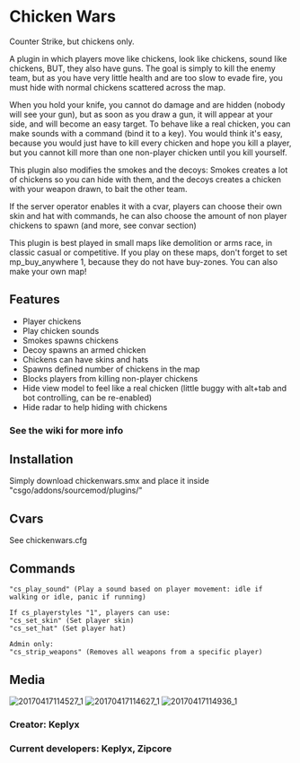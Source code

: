 # Chicken Wars
Counter Strike, but chickens only.

A plugin in which players move like chickens, look like chickens, sound like chickens, BUT, they also have guns.
The goal is simply to kill the enemy team, but as you have very little health and are too slow to evade fire, you must hide with normal chickens scattered across the map.

When you hold your knife, you cannot do damage and are hidden (nobody will see your gun), but as soon as you draw a gun, it will appear at your side, and will become an easy target. To behave like a real chicken, you can make sounds with a command (bind it to a key).
You would think it's easy, because you would just have to kill every chicken and hope you kill a player, but you cannot kill more than one non-player chicken until you kill yourself.

This plugin also modifies the smokes and the decoys: Smokes creates a lot of chickens so you can hide with them, and the decoys creates a chicken with your weapon drawn, to bait the other team.

If the server operator enables it with a cvar, players can choose their own skin and hat with commands, he can also choose the amount of non player chickens to spawn (and more, see convar section)

This plugin is best played in small maps like demolition or arms race, in classic casual or competitive. If you play on these maps, don't forget to set mp_buy_anywhere 1, because they do not have buy-zones. You can also make your own map!

## Features

   * Player chickens
   * Play chicken sounds
   * Smokes spawns chickens
   * Decoy spawns an armed chicken
   * Chickens can have skins and hats
   * Spawns defined number of chickens in the map
   * Blocks players from killing non-player chickens
   * Hide view model to feel like a real chicken (little buggy with alt+tab and bot controlling, can be re-enabled)
   * Hide radar to help hiding with chickens

### See the wiki for more info

## Installation

Simply download chickenwars.smx and place it inside "csgo/addons/sourcemod/plugins/"

## Cvars

See chickenwars.cfg

## Commands

    "cs_play_sound" (Play a sound based on player movement: idle if walking or idle, panic if running)

    If cs_playerstyles "1", players can use:
    "cs_set_skin" (Set player skin)
    "cs_set_hat" (Set player hat)

    Admin only:
    "cs_strip_weapons" (Removes all weapons from a specific player)

## Media

![20170417114527_1](https://cloud.githubusercontent.com/assets/23726131/25240615/93b86fb0-25f3-11e7-81b3-f5cbc9b34b3e.jpg)
![20170417114627_1](https://cloud.githubusercontent.com/assets/23726131/25240660/b1216458-25f3-11e7-8159-e830601399e7.jpg)
![20170417114936_1](https://cloud.githubusercontent.com/assets/23726131/25240671/bb424ace-25f3-11e7-983b-57f50e1cc7d4.jpg)

### Creator: Keplyx
### Current developers: Keplyx, Zipcore
